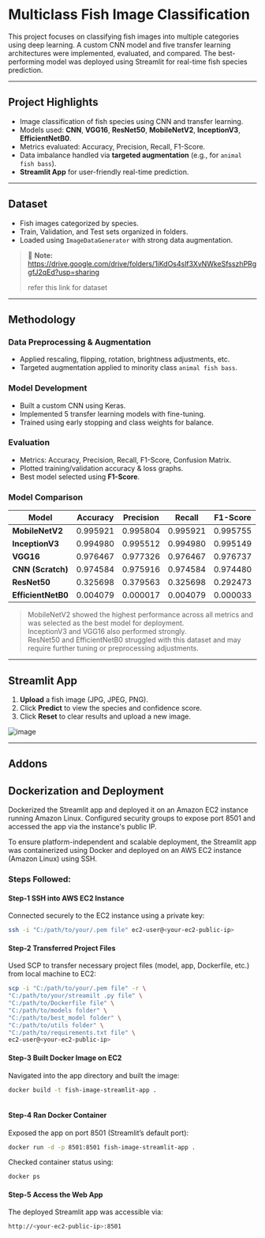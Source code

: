 # Multiclass Fish Image Classification

This project focuses on classifying fish images into multiple categories using deep learning. A custom CNN model and five transfer learning architectures were implemented, evaluated, and compared. The best-performing model was deployed using Streamlit for real-time fish species prediction.

---

## Project Highlights

- Image classification of fish species using CNN and transfer learning.
- Models used: **CNN**, **VGG16**, **ResNet50**, **MobileNetV2**, **InceptionV3**, **EfficientNetB0**.
- Metrics evaluated: Accuracy, Precision, Recall, F1-Score.
- Data imbalance handled via **targeted augmentation** (e.g., for `animal fish bass`).
- **Streamlit App** for user-friendly real-time prediction.

---

## Dataset

- Fish images categorized by species.
- Train, Validation, and Test sets organized in folders.
- Loaded using `ImageDataGenerator` with strong data augmentation.

> 📌 **Note:**  
> https://drive.google.com/drive/folders/1iKdOs4slf3XvNWkeSfsszhPRggfJ2qEd?usp=sharing
>
> refer this link for dataset

---

## Methodology

### Data Preprocessing & Augmentation
- Applied rescaling, flipping, rotation, brightness adjustments, etc.
- Targeted augmentation applied to minority class `animal fish bass`.

### Model Development
- Built a custom CNN using Keras.
- Implemented 5 transfer learning models with fine-tuning.
- Trained using early stopping and class weights for balance.

### Evaluation
- Metrics: Accuracy, Precision, Recall, F1-Score, Confusion Matrix.
- Plotted training/validation accuracy & loss graphs.
- Best model selected using **F1-Score**.

### Model Comparison

| Model             | Accuracy | Precision | Recall   | F1-Score |
|------------------|----------|-----------|----------|----------|
| **MobileNetV2**     | 0.995921 | 0.995804  | 0.995921 | 0.995755 |
| **InceptionV3**     | 0.994980 | 0.995512  | 0.994980 | 0.995149 |
| **VGG16**           | 0.976467 | 0.977326  | 0.976467 | 0.976737 |
| **CNN (Scratch)**   | 0.974584 | 0.975916  | 0.974584 | 0.974480 |
| **ResNet50**        | 0.325698 | 0.379563  | 0.325698 | 0.292473 |
| **EfficientNetB0**  | 0.004079 | 0.000017  | 0.004079 | 0.000033 |


> MobileNetV2 showed the highest performance across all metrics and was selected as the best model for deployment.  
> InceptionV3 and VGG16 also performed strongly.  
> ResNet50 and EfficientNetB0 struggled with this dataset and may require further tuning or preprocessing adjustments.

---

## Streamlit App

1. **Upload** a fish image (JPG, JPEG, PNG).
2. Click **Predict** to view the species and confidence score.
3. Click **Reset** to clear results and upload a new image.

![image](https://github.com/user-attachments/assets/d7a96ae7-ce01-46f4-9567-b5f5de80ed0d)

---

## Addons
## Dockerization and Deployment

Dockerized the Streamlit app and deployed it on an Amazon EC2 instance running Amazon Linux.  Configured security groups to expose port 8501 and accessed the app via the instance's public IP.

To ensure platform-independent and scalable deployment, the Streamlit app was containerized using Docker and deployed on an AWS EC2 instance (Amazon Linux) using SSH.

### Steps Followed:
 
#### Step-1️ SSH into AWS EC2 Instance
 
Connected securely to the EC2 instance using a private key:
```bash
ssh -i "C:/path/to/your/.pem file" ec2-user@<your-ec2-public-ip>
```
 
#### Step-2 Transferred Project Files
 
Used SCP to transfer necessary project files (model, app, Dockerfile, etc.) from local machine to EC2:
```bash
scp -i "C:/path/to/your/.pem file" -r \
"C:/path/to/your/streamilt .py file" \
"C:/path/to/Dockerfile file" \
"C:/path/to/models folder" \
"C:/path/to/best_model folder" \
"C:/path/to/utils folder" \
"C:/path/to/requirements.txt file" \
ec2-user@<your-ec2-public-ip>
```
 
#### Step-3 Built Docker Image on EC2
 
Navigated into the app directory and built the image:
```bash
docker build -t fish-image-streamlit-app .
 
```
 
#### Step-4 Ran Docker Container
 
Exposed the app on port 8501 (Streamlit’s default port):
```bash
docker run -d -p 8501:8501 fish-image-streamlit-app .
```
 
Checked container status using:
```bash
docker ps
```
 
#### Step-5 Access the Web App
 
The deployed Streamlit app was accessible via:
```bash
http://<your-ec2-public-ip>:8501
 
```


